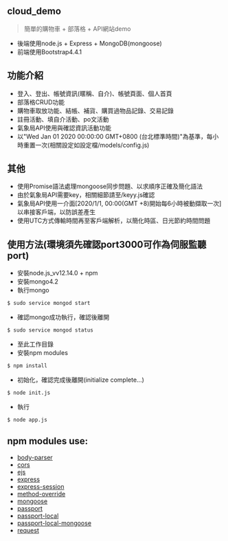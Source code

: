 ## cloud_demo

> 簡單的購物車 + 部落格 + API網站demo

* 後端使用node.js + Express + MongoDB(mongoose)
* 前端使用Bootstrap4.4.1

## 功能介紹
* 登入、登出、帳號資訊(暱稱、自介)、帳號頁面、個人首頁
* 部落格CRUD功能
* 購物車取放功能、結帳、補貨、購買過物品記錄、交易記錄
* 註冊活動、填自介活動、po文活動
* 氣象局API使用與確認資訊活動功能
* 以"Wed Jan 01 2020 00:00:00 GMT+0800 (台北標準時間)"為基準，每小時重置一次(相關設定如設定檔/models/config.js)

## 其他
* 使用Promise語法處理mongoose同步問題、以求順序正確及簡化語法
* 由於氣象局API需要key，相關細節請至/keyy.js確認
* 氣象局API使用一介面[2020/1/1, 00:00(GMT +8)開始每6小時被動擷取一次]以串接客戶端，以防誤差產生
* 使用UTC方式傳輸時間再至客戶端解析，以簡化時區、日光節約時間問題



## 使用方法(環境須先確認port3000可作為伺服監聽port)

* 安裝node.js_vv12.14.0 + npm
* 安裝mongo4.2
* 執行mongo
```sh
$ sudo service mongod start
```
* 確認mongo成功執行，確認後離開
```sh
$ sudo service mongod status
```
* 至此工作目錄
* 安裝npm modules
```sh
$ npm install
```
* 初始化，確認完成後離開(initialize complete...)
```sh
$ node init.js
```
* 執行
```sh
$ node app.js
```


## npm modules use:
* [body-parser](https://www.npmjs.com/package/body-parser)
* [cors](https://www.npmjs.com/package/cors)
* [ejs](https://www.npmjs.com/package/ejs)
* [express](https://www.npmjs.com/package/express)
* [express-session](https://www.npmjs.com/package/express-session)
* [method-override](https://www.npmjs.com/package/method-override)
* [mongoose](https://www.npmjs.com/package/mongoose)
* [passport](https://www.npmjs.com/package/passport)
* [passport-local](https://www.npmjs.com/package/passport-local)
* [passport-local-mongoose](https://www.npmjs.com/package/passport-local-mongoose)
* [request](https://www.npmjs.com/package/request)
